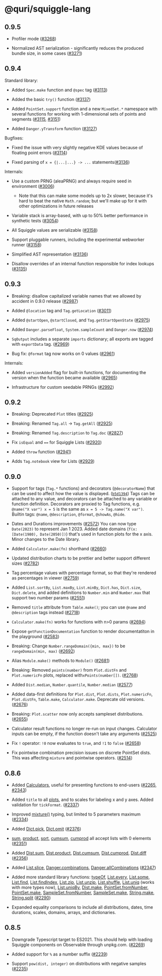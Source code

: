 # @quri/squiggle-lang

## 0.9.5

- Profiler mode ([#3268](https://github.com/quantified-uncertainty/squiggle/pull/3268))

- Normalized AST serialization - significantly reduces the produced bundle size, in some cases ([#3271](https://github.com/quantified-uncertainty/squiggle/pull/3271))

## 0.9.4

Standard library:

- Added `Spec.make` function and `@spec` tag ([#3113](https://github.com/quantified-uncertainty/squiggle/pull/3113))

- Added the basic `try()` function ([#3137](https://github.com/quantified-uncertainty/squiggle/pull/3137))

- Added `PointSet.support` function and a new `MixedSet.*` namespace with several functions for working with 1-dimensional sets of points and segments ([#3115](https://github.com/quantified-uncertainty/squiggle/pull/3115), [#3151](https://github.com/quantified-uncertainty/squiggle/pull/3151))

- Added `Danger.yTransform` function ([#3127](https://github.com/quantified-uncertainty/squiggle/pull/3127))

Bugfixes:

- Fixed the issue with very slightly negative KDE values because of floating point errors ([#3114](https://github.com/quantified-uncertainty/squiggle/pull/3114))

- Fixed parsing of `x = {|...|...} -> ...` statements([#3136](https://github.com/quantified-uncertainty/squiggle/pull/3136))

Internals:

- Use a custom PRNG (aleaPRNG) and always require seed in environment ([#3006](https://github.com/quantified-uncertainty/squiggle/pull/3006))

  - Note that this can make some models up to 2x slower, because it's hard to beat the native `Math.random`; but we'll make up for it with other optimizations in future releases

- Variable stack is array-based, with up to 50% better performance in synthetic tests ([#3054](https://github.com/quantified-uncertainty/squiggle/pull/3054))

- All Squiggle values are serializable ([#3158](https://github.com/quantified-uncertainty/squiggle/pull/3158))

- Support pluggable runners, including the experimental webworker runner ([#3158](https://github.com/quantified-uncertainty/squiggle/pull/3158))

- Simplified AST representation ([#3136](https://github.com/quantified-uncertainty/squiggle/pull/3136))

- Disallow overrides of an internal function responsible for index lookups ([#3135](https://github.com/quantified-uncertainty/squiggle/pull/3135))

## 0.9.3

- Breaking: disallow capitalized variable names that we allowed by accident in 0.9.0 release ([#2987](https://github.com/quantified-uncertainty/squiggle/pull/2987))

- Added `@location` tag and `Tag.getLocation` ([#3011](https://github.com/quantified-uncertainty/squiggle/pull/3011))

- Added `@startOpen`, `@startClosed`, and `Tag.getStartOpenState` ([#2975](https://github.com/quantified-uncertainty/squiggle/pull/2975))

- Added `Danger.parseFloat`, `System.sampleCount` and `Danger.now` ([#2974](https://github.com/quantified-uncertainty/squiggle/pull/2974))

- `SqOutput` includes a separate `imports` dictionary; all exports are tagged with `exportData` tag. ([#2969](https://github.com/quantified-uncertainty/squiggle/pull/2969))

- Bug fix: `@format` tag now works on 0 values ([#2961](https://github.com/quantified-uncertainty/squiggle/pull/2961))

Internals:

- Added `versionAdded` flag for built-in functions, for documenting the version when the function became available ([#2965](https://github.com/quantified-uncertainty/squiggle/pull/2965))

- Infrastructure for custom seedable PRNGs ([#2992](https://github.com/quantified-uncertainty/squiggle/pull/2992))

## 0.9.2

- Breaking: Deprecated `Plot` titles ([#2925](https://github.com/quantified-uncertainty/squiggle/pull/2925))

- Breaking: Renamed `Tag.all` -> `Tag.getAll` ([#2925](https://github.com/quantified-uncertainty/squiggle/pull/2925))

- Breaking: Renamed `Tag.description` to `Tag.doc` ([#2827](https://github.com/quantified-uncertainty/squiggle/pull/2827))

- Fix `isEqual` and `==` for Squiggle Lists ([#2920](https://github.com/quantified-uncertainty/squiggle/pull/2920))

- Added `throw` function ([#2941](https://github.com/quantified-uncertainty/squiggle/pull/2941))

- Adds `Tag.notebook` view for Lists ([#2929](https://github.com/quantified-uncertainty/squiggle/pull/2929))

## 0.9.0

- Support for tags (`Tag.*` functions) and decorators (`@decoratorName`) that can be used to affect how the value is displayed. ([`b5d1394`](https://github.com/quantified-uncertainty/squiggle/commit/b5d139465c72a742b0ac319068d4acc1d7ab0e4d))
  Tags can be attached to any value, and decorators can be attached to any variable or function definition.
  Decorators are proxied to Tag functions, e.g. `@name("X var") x = 5` is the same as `x = 5 -> Tag.name("X var")`.
  Builtin tags: `@name`, `@description`, `@format`, `@showAs`, `@hide`.

* Dates and Durations improvements ([#2572](https://github.com/quantified-uncertainty/squiggle/pull/2572))
  You can now type `Date(2023)` to represent Jan 1 2023.
  Added date domains (`f(x: [Date(1980), Date(2050)])`) that's used in function plots for the x axis.
  Minor changes to the Date library.

* Added `Calculator.make(fn)` shorthand ([#2660](https://github.com/quantified-uncertainty/squiggle/pull/2660))

* Updated distribution charts to be prettier and better support different sizes ([#2782](https://github.com/quantified-uncertainty/squiggle/pull/2782))

* Tag percentage values with percentage format, so that they're rendered as percentages in viewer ([#2759](https://github.com/quantified-uncertainty/squiggle/pull/2759))

* Added `List.sortBy`, `List.maxBy`, `List.minBy`, `Dict.has`, `Dict.size`, `Dict.delete`, and added definitions to `Number.min` and `Number.max` that support two number params ([#2551](https://github.com/quantified-uncertainty/squiggle/pull/2551))

* Removed `title` attribute from `Table.make()`; you can use `@name` and `@description` tags instead ([#2718](https://github.com/quantified-uncertainty/squiggle/pull/2718))

* `Calculator.make(fn)` works for functions with n>0 params ([#2694](https://github.com/quantified-uncertainty/squiggle/pull/2694))

* Expose `getFunctionDocumentation` function to render documentatiton in the playground ([#2583](https://github.com/quantified-uncertainty/squiggle/pull/2583))

* Breaking: Change `Number.rangeDomain({min, max})` to be `rangeDomain(min, max)` ([#2692](https://github.com/quantified-uncertainty/squiggle/pull/2692))

* Alias `Module.make()` methods to `Module()` ([#2681](https://github.com/quantified-uncertainty/squiggle/pull/2681))

* Breaking: Removed `points(number)` from `Plot.distFn` and `Plot.numericFn` plots, replaced with`xPoints(number[])`. ([#2768](https://github.com/quantified-uncertainty/squiggle/pull/2768))

* Added `Dist.median`, `Number.quantile`, `Number.median` ([#2577](https://github.com/quantified-uncertainty/squiggle/pull/2577))

* Added data-first definitions for `Plot.dist`, `Plot.dists`, `Plot.numericFn`, `Plot.distFn`, `Table.make`, `Calculator.make`. Deprecate old versions. ([#2676](https://github.com/quantified-uncertainty/squiggle/pull/2676))

* Breaking: `Plot.scatter` now only accepts sampleset distributions. ([#2655](https://github.com/quantified-uncertainty/squiggle/pull/2655))

* Calculator result functions no longer re-run on input changes. Calculator inputs can be empty, if the function doesn't take any arguments ([#2525](https://github.com/quantified-uncertainty/squiggle/pull/2525))

* Fix `!` operator: `!0` now evaluates to `true`, and `!1` to `false` ([#2658](https://github.com/quantified-uncertainty/squiggle/pull/2658))

* Fix pointwise combination precision issues on discrete PointSet dists. This was affecting `mixture` and pointwise operators. ([#2514](https://github.com/quantified-uncertainty/squiggle/pull/2514))

## 0.8.6

- Added [Calculators](https://www.squiggle-language.com/docs/Api/Calculator), useful for presenting functions to end-users ([#2265](https://github.com/quantified-uncertainty/squiggle/pull/2265), [#2343](https://github.com/quantified-uncertainty/squiggle/pull/2343))

- Added `title` to all [plots](https://www.squiggle-language.com/docs/Api/Plot), and to scales for labeling x and y axes. Added validation for `tickFormat`. ([#2337](https://github.com/quantified-uncertainty/squiggle/pull/2337))

- Improved [mixture()](https://www.squiggle-language.com/docs/Api/Dist#mixture) typing, but limited to 5 parameters maximum ([#2334](https://github.com/quantified-uncertainty/squiggle/pull/2334))

- Added [Dict.pick](https://www.squiggle-language.com/docs/Api/Dictionary#pick), [Dict.omit](https://www.squiggle-language.com/docs/Api/Dictionary#omit) ([#2376](https://github.com/quantified-uncertainty/squiggle/pull/2376))

- [sum](https://www.squiggle-language.com/docs/Api/Number#sum), [product](https://www.squiggle-language.com/docs/Api/Number#product), [sort](https://www.squiggle-language.com/docs/Api/Number#sort), [cumsum](https://www.squiggle-language.com/docs/Api/Number#cumulative-sum), [cumprod](https://www.squiggle-language.com/docs/Api/Number#cumulative-product) all accept lists with 0 elements ([#2351](https://github.com/quantified-uncertainty/squiggle/pull/2351))

- Added [Dist.sum](https://www.squiggle-language.com/docs/Api/Dist#sum), [Dist.product](https://www.squiggle-language.com/docs/Api/Dist#product), [Dist.cumsum](https://www.squiggle-language.com/docs/Api/Dist#cumulative-sum), [Dist.cumprod](https://www.squiggle-language.com/docs/Api/Dist#cumulative-product), [Dist.diff](https://www.squiggle-language.com/docs/Api/Dist#diff) ([#2356](https://github.com/quantified-uncertainty/squiggle/pull/2356))

- Added [List.slice](https://www.squiggle-language.com/docs/Api/List#slice), [Danger.combinations](https://www.squiggle-language.com/docs/Api/Danger#combinations), [Danger.allCombinations](https://www.squiggle-language.com/docs/Api/Danger#allcombinations) ([#2347](https://github.com/quantified-uncertainty/squiggle/pull/2347))

- Added more standard library functions: [typeOf](https://www.squiggle-language.com/docs/Api/Builtin#typeof), [List.every](https://www.squiggle-language.com/docs/Api/List#every), [List.some](https://www.squiggle-language.com/docs/Api/List#some), [List.find](https://www.squiggle-language.com/docs/Api/List#find), [List.findIndex](https://www.squiggle-language.com/docs/Api/List#findindex), [List.zip](https://www.squiggle-language.com/docs/Api/List#zip), [List.unzip](https://www.squiggle-language.com/docs/Api/List#unzip), [List.shuffle](https://www.squiggle-language.com/docs/Api/List#shuffle), [List.uniq](https://www.squiggle-language.com/docs/Api/List#uniq) (works with more types now), [List.uniqBy](https://www.squiggle-language.com/docs/Api/List#uniqby), [Dist.make](https://www.squiggle-language.com/docs/Api/Dist#make), [PointSet.fromNumber](https://www.squiggle-language.com/docs/Api/DistPointSet#fromnumber), [PointSet.make](https://www.squiggle-language.com/docs/Api/DistPointSet#make), [SampleSet.fromNumber](https://www.squiggle-language.com/docs/Api/DistSampleSet#fromnumber), [SampleSet.make](https://www.squiggle-language.com/docs/Api/DistSampleSet#make), [String.make](https://www.squiggle-language.com/docs/Api/String#make), [String.split](https://www.squiggle-language.com/docs/Api/String#split) ([#2290](https://github.com/quantified-uncertainty/squiggle/pull/2290))

- Expanded equality comparisons to include all distributions, dates, time durations, scales, domains, arrays, and dictionaries.

## 0.8.5

- Downgrade Typescript target to ES2021. This should help with loading Squiggle components on Observable through unpkg.com. ([#2269](https://github.com/quantified-uncertainty/squiggle/pull/2269))

- Added support for `%` as a number suffix ([#2239](https://github.com/quantified-uncertainty/squiggle/pull/2239))

- Support `pow(dist, integer)` on distributions with negative samples ([#2235](https://github.com/quantified-uncertainty/squiggle/pull/2235))
